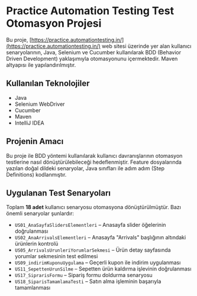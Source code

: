 # Practice Automation Testing Test Otomasyon Projesi

Bu proje, [https://practice.automationtesting.in/](https://practice.automationtesting.in/) web sitesi üzerinde yer alan kullanıcı senaryolarının, Java, Selenium ve Cucumber kullanılarak BDD (Behavior Driven Development) yaklaşımıyla otomasyonunu içermektedir. Maven altyapısı ile yapılandırılmıştır.

## Kullanılan Teknolojiler

- Java  
- Selenium WebDriver  
- Cucumber 
- Maven  
- IntelliJ IDEA

## Projenin Amacı

Bu proje ile BDD yöntemi kullanılarak kullanıcı davranışlarının otomasyon testlerine nasıl dönüştürülebileceği hedeflenmiştir.
Feature dosyalarında yazılan doğal dildeki senaryolar, Java sınıfları ile adım adım (Step Definitions) kodlanmıştır.

## Uygulanan Test Senaryoları

Toplam **18 adet** kullanıcı senaryosu otomasyona dönüştürülmüştür. Bazı önemli senaryolar şunlardır:

- `US01_AnaSayfaSlidersElementleri` – Anasayfa slider öğelerinin doğrulanması  
- `US02_AnaArrivalsElementleri` – Anasayfa "Arrivals" başlığının altındaki ürünlerin kontrolü  
- `US05_ArrivalsUrunleriYorumlarSekmesi` – Ürün detay sayfasında yorumlar sekmesinin test edilmesi  
- `US09_indirimKuponuUygulama` – Geçerli kupon ile indirim uygulanması  
- `US11_SepettenUrunSilme` – Sepetten ürün kaldırma işlevinin doğrulanması  
- `US17_SiprarisFormu` – Sipariş formu doldurma senaryosu  
- `US18_SiparisTamamlamaTesti` – Satın alma işleminin başarıyla tamamlanması  

